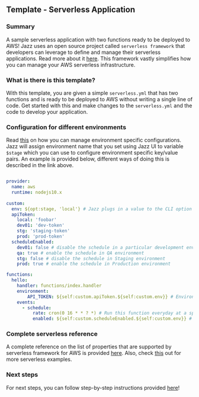 
## Template - Serverless Application


### Summary
A sample serverless application with two functions ready to be deployed to AWS! Jazz uses an open source project called `serverless framework` that developers can leverage to define and manage their serverless applications. Read more about it [here](https://www.serverless.com/framework/docs/providers/aws/guide/intro/). This framework vastly simplifies how you can manage your AWS serverless infrastructure.


### What is there is this template?

With this template, you are given a simple `serverless.yml` that has two functions and is ready to be deployed to AWS without writing a single line of code. Get started with this and make changes to the `serverless.yml` and the code to develop your application.

### Configuration for different environments 

Read [this](https://www.serverless.com/framework/docs/providers/aws/guide/variables/) on how you can manage environment specific configurations. Jazz will assign environment name that you set using Jazz UI to variable `$stage` which you can use to configure environment specific key/value pairs. An example is provided below, different ways of doing this is described in the link above.

```yml

provider:
  name: aws
  runtime: nodejs10.x
  
custom:
  env: ${opt:stage, 'local'} # Jazz plugs in a value to the CLI option - `$stage` during the deployment, this will be same as the environment name that you set using Jazz UI!
  apiToken:
    local: 'foobar'
    dev01: 'dev-token'
    stg: 'staging-token'
    prod: 'prod-token'
  scheduleEnabled:
    dev01: false # disable the schedule in a particular development environment (name = dev01)
    qa: true # enable the schedule in QA environment
    stg: false # disable the schedule in Staging environment
    prod: true # enable the schedule in Production environment

functions:
  hello:
    handler: functions/index.handler
    environment:
        API_TOKEN: ${self:custom.apiToken.${self:custom.env}} # Environment specific API token gets injected into the function as an environment variable
    events:
      - schedule:
          rate: cron(0 16 * * ? *) # Run this function everyday at a specific point of time
          enabled: ${self:custom.scheduleEnabled.${self:custom.env}} # Turn the schedule on/off based on the current environment
```

### Complete serverless reference
A complete reference on the list of properties that are supported by serverless framework for AWS is provided [here](https://www.serverless.com/framework/docs/providers/aws/guide/serverless.yml/). Also, check [this](https://www.serverless.com/examples/) out for more serverless examples.

### Next steps
For next steps, you can follow step-by-step instructions provided [here](https://docs.jazz.corporate.t-mobile.com/using-jazz/features/serverless-applications/)!
